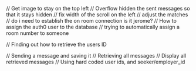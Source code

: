 // Get image to stay on the top left
// Overflow hidden the sent messages so that it stays hidden 
// fix width of the scroll on the left 
// adjust the matches 
// do i need to establish the on room connection is it jerome? 
// How to assign the auth0 user to the database
// trying to automatically assign a room number to someone 

// Finding out how to retrieve the users ID

// Sending a message and saving it
// Retrieving all messages 
// Display all retrieved messages
// Using hard coded user ids, and seeker/employer_id